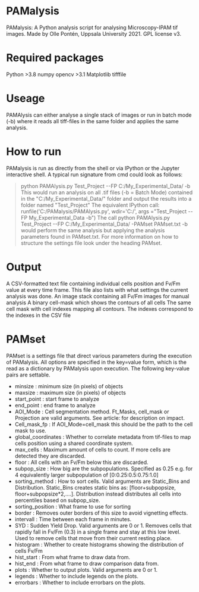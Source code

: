 # PAMalysis
PAMalysis: A Python analysis script for analysing Microscopy-IPAM tif images. Made by Olle Pontén, Uppsala University 2021. GPL license v3.

# Required packages
  Python >3.8
  numpy
  opencv >3.1
  Matplotlib
  tifffile
  

# Useage
PAMAlysis can either analyse a single stack of images or run in batch mode (-b) where it reads all tiff-files in the same folder and applies the same analysis.

# How to run
PAMalysis is run as directly from the shell or via IPython or the Jupyter interactive shell. A typical run signature from cmd could look as follows:
> python PAMAlysis.py Test_Project --FP C:/My_Experimental_Data/ -b
This would run an analysis on all .tif files (-b = Batch Mode) contained in the "C:/My_Experimental_Data/" folder and output the results into a folder named "Test_Project"
The equivalent IPython call:
runfile('C:/PAMalysis/PAMAlysis.py', wdir='C:/', args ="Test_Project --FP My_Experimental_Data -b")
The call
> python PAMAlysis.py Test_Project --FP C:/My_Experimental_Data/ -PAMset PAMset.txt -b
would perform the same analysis but applying the analysis parameters found in PAMset.txt. For more information on how to structure the settings file look under the heading PAMset.

# Output
  A CSV-formatted text file containing individual cells position and Fv/Fm value at every time frame. This file also lists with what settings the current analysis was done.
  An image stack containing all Fv/Fm images for manual analysis
  A binary cell-mask which shows the contours of all cells
  The same cell mask with cell indexes mapping all contours. The indexes correspond to the indexes in the CSV file

# PAMset
PAMset is a settings file that direct various parameters during the execution of PAMalysis. All options are specified in the key=value form, which is the read as a dictionary by PAMalysis upon execution.
The following key-value pairs are settable.
- minsize : minimum size (in pixels) of objects
- maxsize : maximum size (in pixels) of objects
- start_point : start frame to analyze
- end_point : end frame to analyze
- AOI_Mode : Cell segmentation method. Ft_Masks, cell_mask or Projection are valid arguments. See article: for description on impact.
- Cell_mask_fp : If AOI_Mode=cell_mask this should be the path to the cell mask to use.
- global_coordinates : Whether to correlate metadata from tif-files to map cells position using a shared coordinate system.
- max_cells : Maximum amount of cells to count. If more cells are detected they are discarded.
- floor : All cells with an Fv/Fm below this are discarded.
- subpop_size : How big are the subpopulations. Specified as 0.25 e.g. for 4 equivalently larger subpopulation of [0:0.25:0.5:0.75:1.0]
- sorting_method : How to sort cells. Valid arguments are Static_Bins and Distribution. Static_Bins creates static bins as: [floor+subpopsize, floor+subpopsize*2,....]. Distribution instead distributes all cells into percentiles based on subpop_size.
- sorting_position : What frame to use for sorting
- border : Removes outer borders of this size to avoid vignetting effects.
- intervall : Time between each frame in minutes.
- SYD : Sudden Yield Drop. Valid arguments are 0 or 1. Removes cells that rapidly fall in Fv/Fm (0.3) in a single frame and stay at this low level. Used to remove cells that move from their current resting place.
- histogram : Whether to create histograms showing the distribution of cells Fv/Fm
- hist_start : From what frame to draw data from.
- hist_end : From what frame to draw comparison data from.
- plots : Whether to output plots. Valid arguments are 0 or 1.
- legends : Whether to include legends on the plots.
- errorbars : Whether to include errorbars on the plots.
